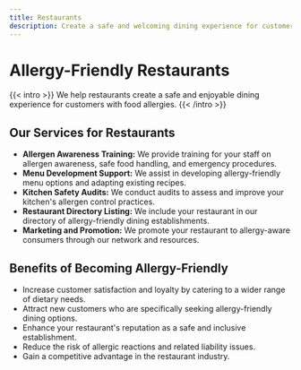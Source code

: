 ```yaml
---
title: Restaurants
description: Create a safe and welcoming dining experience for customers with food allergies.
---
```


# Allergy-Friendly Restaurants

{{< intro >}}
We help restaurants create a safe and enjoyable dining experience for customers with food allergies.
{{< /intro >}}

## Our Services for Restaurants

* **Allergen Awareness Training:** We provide training for your staff on allergen awareness, safe food handling, and emergency procedures.
* **Menu Development Support:** We assist in developing allergy-friendly menu options and adapting existing recipes.
* **Kitchen Safety Audits:** We conduct audits to assess and improve your kitchen's allergen control practices.
* **Restaurant Directory Listing:** We include your restaurant in our directory of allergy-friendly dining establishments.
* **Marketing and Promotion:** We promote your restaurant to allergy-aware consumers through our network and resources.

## Benefits of Becoming Allergy-Friendly

* Increase customer satisfaction and loyalty by catering to a wider range of dietary needs.
* Attract new customers who are specifically seeking allergy-friendly dining options.
* Enhance your restaurant's reputation as a safe and inclusive establishment.
* Reduce the risk of allergic reactions and related liability issues.
* Gain a competitive advantage in the restaurant industry.

